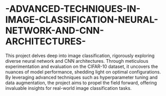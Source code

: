 # -ADVANCED-TECHNIQUES-IN-IMAGE-CLASSIFICATION-NEURAL-NETWORK-AND-CNN-ARCHITECTURES-

This project delves deep into image classification, rigorously exploring diverse neural network and CNN architectures.
Through meticulous experimentation and evaluation on the CIFAR-10 dataset, it uncovers the nuances of model performance, shedding light on optimal configurations. 
By leveraging advanced techniques such as hyperparameter tuning and data augmentation, the project aims to propel the field forward, offering invaluable insights for real-world image classification tasks.                                                                                                                                                             

